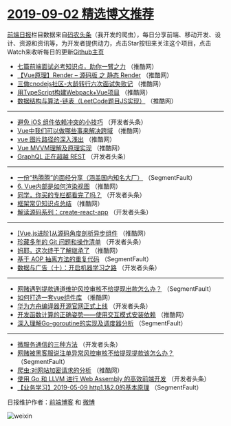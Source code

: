 # [2019-09-02 精选博文推荐](https://toutiao.qdkfweb.cn/date/2019/09/02)

[前端日报](https://qdkfweb.cn/c/news)栏目数据来自[码农头条](https://toutiao.qdkfweb.cn/)（我开发的爬虫），每日分享前端、移动开发、设计、资源和资讯等，为开发者提供动力，点击Star按钮来关注这个项目，点击Watch来收听每日的更新[Github主页](https://github.com/kujian/frontendDaily)
* [七篇前端面试必考知识点，助你一臂之力](https://toutiao.qdkfweb.cn/123541.html) （推酷网）
* [【Vue原理】Render &#8211; 源码版 之 静态 Render](https://toutiao.qdkfweb.cn/123544.html) （推酷网）
* [三做cnodejs社区-大龄转行六次面试失败记](https://toutiao.qdkfweb.cn/123542.html) （推酷网）
* [用TypeScript构建Webpack+Vue项目](https://toutiao.qdkfweb.cn/123534.html) （推酷网）
* [数据结构与算法-链表（LeetCode题目JS实现）](https://toutiao.qdkfweb.cn/123540.html) （推酷网）

***
* [避免 iOS 组件依赖冲突的小技巧](https://toutiao.qdkfweb.cn/123500.html) （开发者头条）
* [Vue中我们可以做哪些事来解决跨域](https://toutiao.qdkfweb.cn/123535.html) （推酷网）
* [vue 图片路径的深入浅出](https://toutiao.qdkfweb.cn/123527.html) （推酷网）
* [Vue MVVM理解及原理实现](https://toutiao.qdkfweb.cn/123521.html) （推酷网）
* [GraphQL 正在超越 REST](https://toutiao.qdkfweb.cn/123493.html) （开发者头条）

***
* [一份“热腾腾”的面经分享（涵盖国内知名大厂）](https://toutiao.qdkfweb.cn/123472.html) （SegmentFault）
* [6. Vue内部是如何渲染视图](https://toutiao.qdkfweb.cn/123523.html) （推酷网）
* [同学，你买的专栏都看完了吗？](https://toutiao.qdkfweb.cn/123483.html) （开发者头条）
* [框架常见知识点总结](https://toutiao.qdkfweb.cn/123537.html) （推酷网）
* [解读源码系列：create-react-app](https://toutiao.qdkfweb.cn/123496.html) （开发者头条）

***
* [[Vue.js进阶]从源码角度剖析异步组件](https://toutiao.qdkfweb.cn/123524.html) （推酷网）
* [珍藏多年的 Git 问题和操作清单](https://toutiao.qdkfweb.cn/123484.html) （开发者头条）
* [妈耶，这次终于了解继承了](https://toutiao.qdkfweb.cn/123538.html) （推酷网）
* [基于 AOP 抽离方法的重复代码](https://toutiao.qdkfweb.cn/123463.html) （SegmentFault）
* [数据与广告（十）：开启机器学习之路](https://toutiao.qdkfweb.cn/123497.html) （开发者头条）

***
* [网赌遇到提款通道维护风控审核不给提现出款怎么办？](https://toutiao.qdkfweb.cn/123474.html) （SegmentFault）
* [如何打造一套vue组件库](https://toutiao.qdkfweb.cn/123525.html) （推酷网）
* [华为方舟编译器开源官网正式上线](https://toutiao.qdkfweb.cn/123485.html) （开发者头条）
* [开发函数计算的正确姿势——使用交互模式安装依赖](https://toutiao.qdkfweb.cn/123539.html) （推酷网）
* [深入理解Go-goroutine的实现及调度器分析](https://toutiao.qdkfweb.cn/123464.html) （SegmentFault）

***
* [微服务通信的三种方法](https://toutiao.qdkfweb.cn/123498.html) （开发者头条）
* [网赌被黑客服说注单异常风控审核不给提现提款该怎么办？](https://toutiao.qdkfweb.cn/123475.html) （SegmentFault）
* [爬虫:对网站加密请求的分析](https://toutiao.qdkfweb.cn/123526.html) （推酷网）
* [使用 Go 和 LLVM 进行 Web Assembly 的高效前端开发](https://toutiao.qdkfweb.cn/123486.html) （开发者头条）
* [【业务学习】2019-05-09 http1.1&amp;2.0的基本原理](https://toutiao.qdkfweb.cn/123465.html) （SegmentFault）

日报维护作者：[前端博客](https://qdkfweb.cn/) 和 [微博](https://qdkfweb.cn/go/weibo)

![weixin](https://user-images.githubusercontent.com/3055447/38468989-651132ac-3b80-11e8-8e6b-15122322a9d7.png)